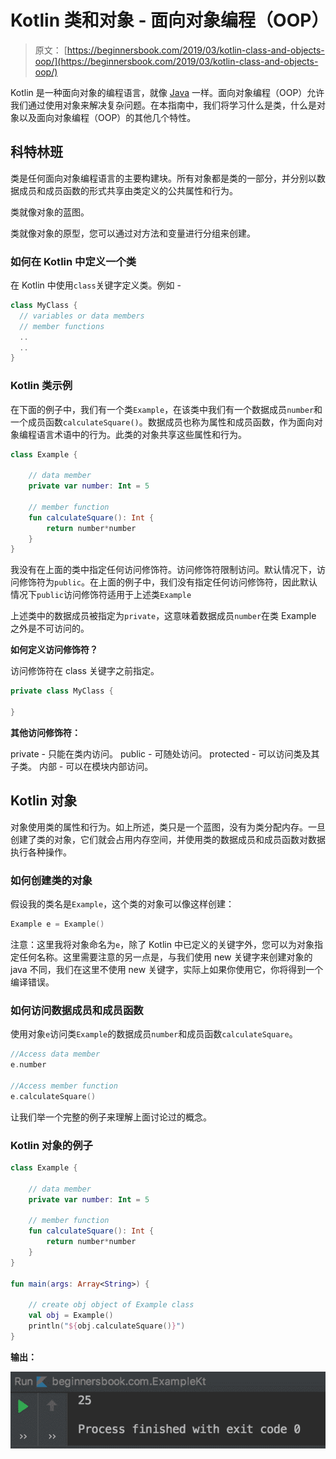 # Kotlin 类和对象 - 面向对象编程（OOP）

> 原文： [https://beginnersbook.com/2019/03/kotlin-class-and-objects-oop/](https://beginnersbook.com/2019/03/kotlin-class-and-objects-oop/)

Kotlin 是一种面向对象的编程语言，就像 [Java](https://beginnersbook.com/2013/04/oops-concepts/) 一样。面向对象编程（OOP）允许我们通过使用对象来解决复杂问题。在本指南中，我们将学习什么是类，什么是对象以及面向对象编程（OOP）的其他几个特性。

## 科特林班

类是任何面向对象编程语言的主要构建块。所有对象都是类的一部分，并分别以数据成员和成员函数的形式共享由类定义的公共属性和行为。

类就像对象的蓝图。

类就像对象的原型，您可以通过对方法和变量进行分组来创建。

### 如何在 Kotlin 中定义一个类

在 Kotlin 中使用`class`关键字定义类。例如 -

```kotlin
class MyClass {
  // variables or data members
  // member functions
  ..
  ..
}
```

### Kotlin 类示例

在下面的例子中，我们有一个类`Example`，在该类中我们有一个数据成员`number`和一个成员函数`calculateSquare()`。数据成员也称为属性和成员函数，作为面向对象编程语言术语中的行为。此类的对象共享这些属性和行为。

```kotlin
class Example {

    // data member
    private var number: Int = 5

    // member function
    fun calculateSquare(): Int {
        return number*number
    }
}
```

我没有在上面的类中指定任何访问修饰符。访问修饰符限制访问。默认情况下，访问修饰符为`public`。在上面的例子中，我们没有指定任何访问修饰符，因此默认情况下`public`访问修饰符适用于上述类`Example`

上述类中的数据成员被指定为`private`，这意味着数据成员`number`在类 Example 之外是不可访问的。

**如何定义访问修饰符？**

访问修饰符在 class 关键字之前指定。

```kotlin
private class MyClass {

}
```

**其他访问修饰符：**

private - 只能在类内访问。
public - 可随处访问。
protected - 可以访问类及其子类。
内部 - 可以在模块内部访问。

## Kotlin 对象

对象使用类的属性和行为。如上所述，类只是一个蓝图，没有为类分配内存。一旦创建了类的对象，它们就会占用内存空间，并使用类的数据成员和成员函数对数据执行各种操作。

### 如何创建类的对象

假设我的类名是`Example`，这个类的对象可以像这样创建：

```kotlin
Example e = Example()

```

注意：这里我将对象命名为`e`，除了 Kotlin 中已定义的关键字外，您可以为对象指定任何名称。这里需要注意的另一点是，与我们使用 new 关键字来创建对象的 java 不同，我们在这里不使用 new 关键字，实际上如果你使用它，你将得到一个编译错误。

### 如何访问数据成员和成员函数

使用对象`e`访问类`Example`的数据成员`number`和成员函数`calculateSquare`。

```kotlin
//Access data member
e.number

//Access member function
e.calculateSquare()

```

让我们举一个完整的例子来理解上面讨论过的概念。

### Kotlin 对象的例子

```kotlin
class Example {

    // data member
    private var number: Int = 5

    // member function
    fun calculateSquare(): Int {
        return number*number
    }
}

fun main(args: Array<String>) {

    // create obj object of Example class
    val obj = Example()
    println("${obj.calculateSquare()}")
}
```

**输出：**

![Kotlin class objects](img/709e82b6b93f24c451bdf3bac790099f.jpg)